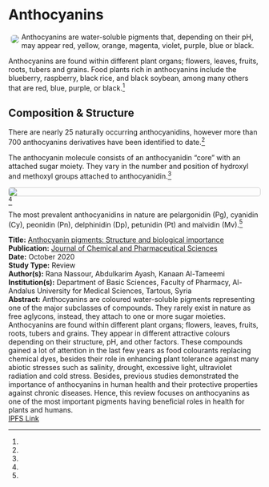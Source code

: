 # Anthocyanins

<img src="https://res.cloudinary.com/alchemist-cookbook/image/upload/w_200,f_auto/healing-items/Anthocyanins.jpg" style="border-radius: 5px; float:left; margin: 5px;">Anthocyanins are water-soluble pigments that, depending on their pH, may appear red, yellow, orange, magenta, violet, purple, blue or black.

Anthocyanins are found within different plant organs; flowers, leaves, fruits, roots, tubers and grains. Food plants rich in anthocyanins include the blueberry, raspberry, black rice, and black soybean, among many others that are red, blue, purple, or black.[^1]

## Composition & Structure

There are nearly 25 naturally occurring anthocyanidins, however more than 700 anthocyanins derivatives have been identified to date.[^1]

The anthocyanin molecule consists of an anthocyanidin “core” with an attached sugar moiety. They vary in the number and position of hydroxyl and methoxyl groups attached to anthocyanidin.[^1]

<img src="https://res.cloudinary.com/alchemist-cookbook/image/upload/f_auto/healing-items/anthocyanidin-structure.jpg" style="border-radius: 5px; border-width: 1px; border-color: #c9c9c9; border-style: solid;   display: block; margin-left: auto; margin-right: auto;">[^1]

The most prevalent anthocyanidins in nature are pelargonidin (Pg), cyanidin (Cy), peonidin (Pn), delphinidin
(Dp), petunidin (Pt) and malvidin (Mv).[^1]

[^1]: 
**Title:** [Anthocyanin pigments: Structure and biological importance](https://www.researchgate.net/profile/Kanaan_Al-Tameemi/publication/344495298_Anthocyanin_pigments_Structure_and_biological_importance/links/5f7f6ce5299bf1b53e183482/Anthocyanin-pigments-Structure-and-biological-importance.pdf)<br>
**Publication:** [Journal of Chemical and Pharmaceutical Sciences](http://www.jchps.com/)<br>
**Date:** October 2020<br>
**Study Type:** Review<br>
**Author(s):** Rana Nassour, Abdulkarim Ayash, Kanaan Al-Tameemi<br>
**Institution(s):** Department of Basic Sciences, Faculty of Pharmacy, Al-Andalus University for Medical Sciences, Tartous, Syria<br>
**Abstract:** Anthocyanins are coloured water-soluble pigments representing one of the major subclasses of compounds. They rarely exist in nature as free aglycons, instead, they attach to one or more sugar moieties. Anthocyanins are found within different plant organs; flowers, leaves, fruits, roots, tubers and grains. They appear in different attractive colours depending on their structure, pH, and other factors. These compounds gained a lot of attention in the last few years as food colourants replacing chemical dyes, besides their role in enhancing plant tolerance against many abiotic stresses such as salinity, drought, excessive light, ultraviolet radiation and cold stress. Besides, previous studies demonstrated the importance of anthocyanins in human health and their protective properties against chronic diseases. Hence, this review focuses on anthocyanins as one of the most important pigments having beneficial roles in health for plants and humans. <br>
[IPFS Link](https://ipfs.io/ipfs/QmeK3DUYSLFRpCXDNkZiPop8XokRngJmwt2BjonVxL7n65)

<!-- [^1]: 
**Title:** [ ]( )<br>
**Publication:** [ ]( )<br>
**Date:** <br>
**Study Type:** Animal Study, Commentary, Human Study: In Vitro - In Vivo - In Silico, Human: Case Report, Meta Analysis, Review<br>
**Author(s):** <br>
**Institution(s):** <br>
**Abstract:** <br>
[IPFS Link](https://ipfs.io/ipfs/) -->

<!-- <img src="https://res.cloudinary.com/alchemist-cookbook/image/upload/w_200,f_auto/healing-items/acemannan.jpg" style="border-radius: 5px; border-width: 1px; border-color: #c9c9c9; border-style: solid;   display: block; margin-left: auto; margin-right: auto;"> -->